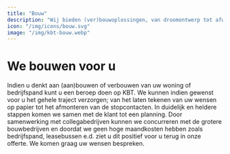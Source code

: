 ```yaml
---
title: "Bouw"
description: "Wij bieden (ver)bouwoplossingen, van droomontwerp tot afwerking, en realiseren uw project professioneel en zorgeloos."
icon: "/img/icons/bouw.svg"
image: "/img/kbt-bouw.webp"
---
```


# We bouwen voor u

Indien u denkt aan (aan)bouwen of verbouwen van uw woning of bedrijfspand kunt u
een beroep doen op KBT. We kunnen indien gewenst voor u het gehele traject
verzorgen; van het laten tekenen van uw wensen op papier tot het afmonteren van
de stopcontacten. In duidelijk en heldere stappen komen we samen met de klant
tot een planning. Door samenwerking met collegabedrijven kunnen we concurreren
met de grotere bouwbedrijven en doordat we geen hoge maandkosten hebben zoals
bedrijfspand, leasebussen e.d. ziet u dit positief voor u terug in onze offerte.
We komen graag uw wensen bespreken.

